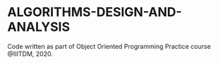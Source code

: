 # ALGORITHMS-DESIGN-AND-ANALYSIS

Code written as part of Object Oriented Programming Practice course @IIITDM, 2020.

